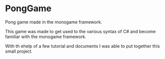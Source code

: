 # PongGame
Pong game made in the monogame framework.

This game was made to get used to the various syntax of C# and become familiar with the monogame framework.

With th ehelp of a few tutorial and documents I was able to put together this small project.
